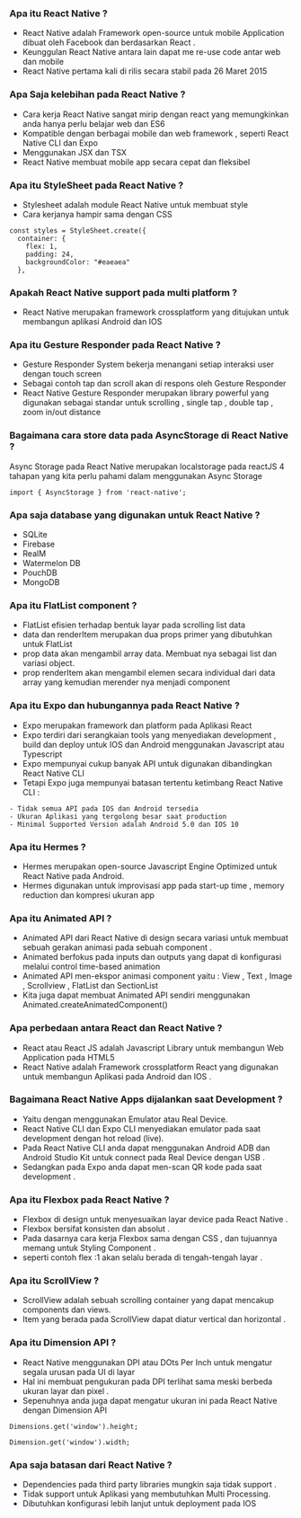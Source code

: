 ### Apa itu React Native ?
- React Native adalah Framework open-source untuk mobile Application dibuat oleh Facebook dan berdasarkan React .
- Keunggulan React Native antara lain dapat me re-use code antar web dan mobile
- React Native pertama kali di rilis secara stabil pada 26 Maret 2015

### Apa Saja kelebihan pada React Native ?
- Cara kerja React Native sangat mirip dengan react yang memungkinkan anda hanya perlu belajar web dan ES6
- Kompatible dengan berbagai mobile dan web framework , seperti React Native CLI dan Expo
- Menggunakan JSX dan TSX
- React Native membuat mobile app secara cepat dan fleksibel

### Apa itu StyleSheet pada React Native ?
- Stylesheet adalah module React Native untuk membuat style
- Cara kerjanya hampir sama dengan CSS

```
const styles = StyleSheet.create({
  container: {
    flex: 1,
    padding: 24,
    backgroundColor: "#eaeaea"
  },
  ```
 
 ### Apakah React Native support pada multi platform ?
 - React Native merupakan framework crossplatform yang ditujukan untuk membangun aplikasi Android dan IOS 

  ### Apa itu Gesture Responder pada React Native ?
  - Gesture Responder System bekerja menangani setiap interaksi user dengan touch screen 
  - Sebagai contoh tap dan scroll akan di respons oleh Gesture Responder
  - React Native Gesture Responder merupakan library powerful yang digunakan sebagai standar untuk scrolling , single tap , double tap , zoom in/out distance 
  
  ### Bagaimana cara store data pada AsyncStorage di React Native ?
  Async Storage pada React Native merupakan localstorage pada reactJS
   4 tahapan yang kita perlu pahami dalam menggunakan Async Storage
   
   ```
   import { AsyncStorage } from 'react-native';
   ```
### Apa saja database yang digunakan untuk React Native ?
- SQLite
- Firebase
- RealM
- Watermelon DB
- PouchDB
- MongoDB

### Apa itu FlatList component ?
- FlatList efisien terhadap bentuk layar pada scrolling list data
- data dan renderItem merupakan dua props primer yang dibutuhkan untuk FlatList
- prop data akan mengambil array data. Membuat nya sebagai list dan variasi object.
- prop renderItem akan mengambil elemen secara individual dari data array yang kemudian merender nya menjadi component

### Apa itu Expo dan hubungannya pada React Native ?
- Expo merupakan framework dan platform pada Aplikasi React
- Expo terdiri dari serangkaian tools yang menyediakan development , build dan deploy untuk IOS dan Android menggunakan Javascript atau Typescript
- Expo mempunyai cukup banyak API untuk digunakan dibandingkan React Native CLI
- Tetapi Expo juga mempunyai batasan tertentu ketimbang React Native CLI :
```
- Tidak semua API pada IOS dan Android tersedia
- Ukuran Aplikasi yang tergolong besar saat production
- Minimal Supported Version adalah Android 5.0 dan IOS 10
```

### Apa itu Hermes ?
- Hermes merupakan open-source Javascript Engine Optimized untuk React Native pada Android.
- Hermes digunakan untuk improvisasi app pada start-up time , memory reduction dan kompresi ukuran app

### Apa itu Animated API ?
- Animated API dari React Native di design secara variasi untuk membuat sebuah gerakan animasi pada sebuah component .
- Animated berfokus pada inputs dan outputs yang dapat di konfigurasi melalui control time-based animation
- Animated API men-ekspor animasi component yaitu : View , Text , Image , Scrollview , FlatList dan SectionList 
- Kita juga dapat membuat Animated API sendiri menggunakan Animated.createAnimatedComponent()

### Apa perbedaan antara React dan React Native ?
- React atau React JS adalah Javascript Library untuk membangun Web Application pada HTML5
- React Native adalah Framework crossplatform React yang digunakan untuk membangun Aplikasi pada Android dan IOS .


### Bagaimana React Native Apps dijalankan saat Development ?
- Yaitu dengan menggunakan Emulator atau Real Device.
- React Native CLI dan Expo CLI menyediakan emulator pada saat development dengan hot reload (live).
- Pada React Native CLI anda dapat menggunakan Android ADB dan Android Studio Kit untuk connect pada Real Device dengan USB .
- Sedangkan pada Expo anda dapat men-scan QR kode pada saat development .

### Apa itu Flexbox pada React Native ?
- Flexbox di design untuk menyesuaikan layar device pada React Native .
- Flexbox bersifat konsisten dan absolut .
- Pada dasarnya cara kerja Flexbox sama dengan CSS , dan tujuannya memang untuk Styling Component .
- seperti contoh flex :1 akan selalu berada di tengah-tengah layar .

### Apa itu ScrollView ?
- ScrollView adalah sebuah scrolling container yang dapat mencakup components dan views.
- Item yang berada pada ScrollView dapat diatur vertical dan horizontal .

### Apa itu Dimension API ?
- React Native menggunakan DPI atau DOts Per Inch untuk mengatur segala urusan pada UI di layar
- Hal ini membuat pengukuran pada DPI terlihat sama meski berbeda ukuran layar dan pixel .
- Sepenuhnya anda juga dapat mengatur ukuran ini pada React Native dengan Dimension API
```
Dimensions.get('window').height;
```
```
Dimension.get('window').width;
```
### Apa saja batasan dari React Native ?
- Dependencies pada third party libraries mungkin saja tidak support .
- Tidak support untuk Aplikasi yang membutuhkan Multi Processing.
- Dibutuhkan konfigurasi lebih lanjut untuk deployment pada IOS
